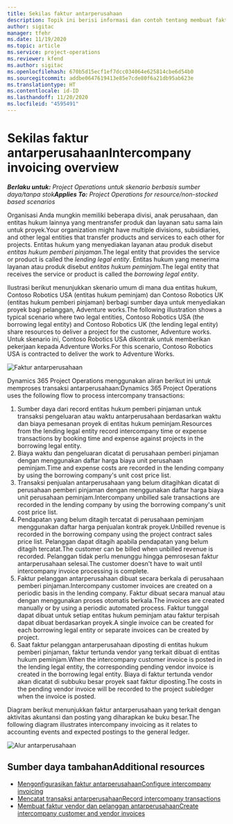 ```yaml
---
title: Sekilas faktur antarperusahaan
description: Topik ini berisi informasi dan contoh tentang membuat faktur antarperusahaan untuk berbagai proyek.
author: sigitac
manager: tfehr
ms.date: 11/19/2020
ms.topic: article
ms.service: project-operations
ms.reviewer: kfend
ms.author: sigitac
ms.openlocfilehash: 670b5d15ecf1ef7dcc034064e625814cbe6d54b0
ms.sourcegitcommit: addbe0647619413e85e7cde80f6a21db95ab623e
ms.translationtype: HT
ms.contentlocale: id-ID
ms.lasthandoff: 11/20/2020
ms.locfileid: "4595491"
---
```

# <a name="intercompany-invoicing-overview"></a><span data-ttu-id="c1d13-103">Sekilas faktur antarperusahaan</span><span class="sxs-lookup"><span data-stu-id="c1d13-103">Intercompany invoicing overview</span></span>

<span data-ttu-id="c1d13-104">_**Berlaku untuk:** Project Operations untuk skenario berbasis sumber daya/tanpa stok_</span><span class="sxs-lookup"><span data-stu-id="c1d13-104">_**Applies To:** Project Operations for resource/non-stocked based scenarios_</span></span>

<span data-ttu-id="c1d13-105">Organisasi Anda mungkin memiliki beberapa divisi, anak perusahaan, dan entitas hukum lainnya yang mentransfer produk dan layanan satu sama lain untuk proyek.</span><span class="sxs-lookup"><span data-stu-id="c1d13-105">Your organization might have multiple divisions, subsidiaries, and other legal entities that transfer products and services to each other for projects.</span></span> <span data-ttu-id="c1d13-106">Entitas hukum yang menyediakan layanan atau produk disebut *entitas hukum pemberi pinjaman*.</span><span class="sxs-lookup"><span data-stu-id="c1d13-106">The legal entity that provides the service or product is called the *lending legal entity*.</span></span> <span data-ttu-id="c1d13-107">Entitas hukum yang menerima layanan atau produk disebut *entitas hukum peminjam*.</span><span class="sxs-lookup"><span data-stu-id="c1d13-107">The legal entity that receives the service or product is called the *borrowing legal entity*.</span></span>

<span data-ttu-id="c1d13-108">Ilustrasi berikut menunjukkan skenario umum di mana dua entitas hukum, Contoso Robotics USA (entitas hukum peminjam) dan Contoso Robotics UK (entitas hukum pemberi pinjaman) berbagi sumber daya untuk menyediakan proyek bagi pelanggan, Adventure works.</span><span class="sxs-lookup"><span data-stu-id="c1d13-108">The following illustration shows a typical scenario where two legal entities, Contoso Robotics USA (the borrowing legal entity) and Contoso Robotics UK (the lending legal entity) share resources to deliver a project for the customer, Adventure works.</span></span> <span data-ttu-id="c1d13-109">Untuk skenario ini, Contoso Robotics USA dikontrak untuk memberikan pekerjaan kepada Adventure Works.</span><span class="sxs-lookup"><span data-stu-id="c1d13-109">For this scenario, Contoso Robotics USA is contracted to deliver the work to Adventure Works.</span></span>

![Faktur antarperusahaan](./media/IntercompanyScenario.png) 

<span data-ttu-id="c1d13-111">Dynamics 365 Project Operations menggunakan aliran berikut ini untuk memproses transaksi antarperusahaan:</span><span class="sxs-lookup"><span data-stu-id="c1d13-111">Dynamics 365 Project Operations uses the following flow to process intercompany transactions:</span></span>

1. <span data-ttu-id="c1d13-112">Sumber daya dari record entitas hukum pemberi pinjaman untuk transaksi pengeluaran atau waktu antarperusahaan berdasarkan waktu dan biaya pemesanan proyek di entitas hukum peminjam.</span><span class="sxs-lookup"><span data-stu-id="c1d13-112">Resources from the lending legal entity record intercompany time or expense transactions by booking time and expense against projects in the borrowing legal entity.</span></span>
2. <span data-ttu-id="c1d13-113">Biaya waktu dan pengeluaran dicatat di perusahaan pemberi pinjaman dengan menggunakan daftar harga biaya unit perusahaan peminjam.</span><span class="sxs-lookup"><span data-stu-id="c1d13-113">Time and expense costs are recorded in the lending company by using the borrowing company's unit cost price list.</span></span>
3. <span data-ttu-id="c1d13-114">Transaksi penjualan antarperusahaan yang belum ditagihkan dicatat di perusahaan pemberi pinjaman dengan menggunakan daftar harga biaya unit perusahaan peminjam.</span><span class="sxs-lookup"><span data-stu-id="c1d13-114">Intercompany unbilled sale transactions are recorded in the lending company by using the borrowing company's unit cost price list.</span></span>
4. <span data-ttu-id="c1d13-115">Pendapatan yang belum ditagih tercatat di perusahaan peminjam menggunakan daftar harga penjualan kontrak proyek.</span><span class="sxs-lookup"><span data-stu-id="c1d13-115">Unbilled revenue is recorded in the borrowing company using the project contract sales price list.</span></span> <span data-ttu-id="c1d13-116">Pelanggan dapat ditagih apabila pendapatan yang belum ditagih tercatat.</span><span class="sxs-lookup"><span data-stu-id="c1d13-116">The customer can be billed when unbilled revenue is recorded.</span></span> <span data-ttu-id="c1d13-117">Pelanggan tidak perlu menunggu hingga pemrosesan faktur antarperusahaan selesai.</span><span class="sxs-lookup"><span data-stu-id="c1d13-117">The customer doesn't have to wait until intercompany invoice processing is complete.</span></span>
5. <span data-ttu-id="c1d13-118">Faktur pelanggan antarperusahaan dibuat secara berkala di perusahaan pemberi pinjaman.</span><span class="sxs-lookup"><span data-stu-id="c1d13-118">Intercompany customer invoices are created on a periodic basis in the lending company.</span></span> <span data-ttu-id="c1d13-119">Faktur dibuat secara manual atau dengan menggunakan proses otomatis berkala.</span><span class="sxs-lookup"><span data-stu-id="c1d13-119">The invoices are created manually or by using a periodic automated process.</span></span> <span data-ttu-id="c1d13-120">Faktur tunggal dapat dibuat untuk setiap entitas hukum peminjam atau faktur terpisah dapat dibuat berdasarkan proyek.</span><span class="sxs-lookup"><span data-stu-id="c1d13-120">A single invoice can be created for each borrowing legal entity or separate invoices can be created by project.</span></span>
6. <span data-ttu-id="c1d13-121">Saat faktur pelanggan antarperusahaan diposting di entitas hukum pemberi pinjaman, faktur tertunda vendor yang terkait dibuat di entitas hukum peminjam.</span><span class="sxs-lookup"><span data-stu-id="c1d13-121">When the intercompany customer invoice is posted in the lending legal entity, the corresponding pending vendor invoice is created in the borrowing legal entity.</span></span> <span data-ttu-id="c1d13-122">Biaya di faktur tertunda vendor akan dicatat di subbuku besar proyek saat faktur diposting.</span><span class="sxs-lookup"><span data-stu-id="c1d13-122">The costs in the pending vendor invoice will be recorded to the project subledger when the invoice is posted.</span></span>

<span data-ttu-id="c1d13-123">Diagram berikut menunjukkan faktur antarperusahaan yang terkait dengan aktivitas akuntansi dan posting yang diharapkan ke buku besar.</span><span class="sxs-lookup"><span data-stu-id="c1d13-123">The following diagram illustrates intercompany invoicing as it relates to accounting events and expected postings to the general ledger.</span></span>

![Alur antarperusahaan](./media/IntercompanyFlow.png)

## <a name="additional-resources"></a><span data-ttu-id="c1d13-125">Sumber daya tambahan</span><span class="sxs-lookup"><span data-stu-id="c1d13-125">Additional resources</span></span>

- [<span data-ttu-id="c1d13-126">Mengonfigurasikan faktur antarperusahaan</span><span class="sxs-lookup"><span data-stu-id="c1d13-126">Configure intercompany invoicing</span></span>](configure-intercompany-invoicing.md)
- [<span data-ttu-id="c1d13-127">Mencatat transaksi antarperusahaan</span><span class="sxs-lookup"><span data-stu-id="c1d13-127">Record intercompany transactions</span></span>](create-intercompany-transactions.md)
- [<span data-ttu-id="c1d13-128">Membuat faktur vendor dan pelanggan antarperusahaan</span><span class="sxs-lookup"><span data-stu-id="c1d13-128">Create intercompany customer and vendor invoices</span></span>](create-intercompany-customer-vendor-invoices.md)
